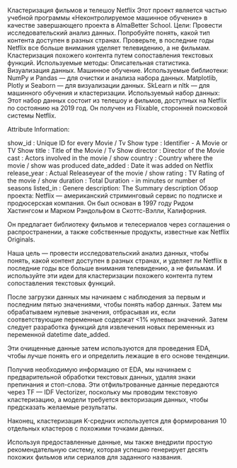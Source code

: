 Кластеризация фильмов и телешоу Netflix
Этот проект является частью учебной программы «Неконтролируемое машинное обучение» в качестве завершающего проекта в AlmaBetter School.
Цели:
Провести исследовательский анализ данных.
Попробуйте понять, какой тип контента доступен в разных странах.
Проверьте, в последние годы Netflix все больше внимания уделяет телевидению, а не фильмам.
Кластеризация похожего контента путем сопоставления текстовых функций.
Используемые методы:
Описательная статистика.
Визуализация данных.
Машинное обучение.
Используемые библиотеки:
NumPy и Pandas — для очистки и анализа набора данных.
Matplotlib, Plotly и Seaborn — для визуализации данных.
SkLearn и nltk — для машинного обучения и кластеризации.
Используемый набор данных:
Этот набор данных состоит из телешоу и фильмов, доступных на Netflix по состоянию на 2019
год. Он получен из Flixable, сторонней поисковой системы Netflix.

Attribute Information:

show_id : Unique ID for every Movie / Tv Show
type : Identifier - A Movie or TV Show
title : Title of the Movie / Tv Show
director : Director of the Movie
cast : Actors involved in the movie / show
country : Country where the movie / show was produced
date_added : Date it was added on Netflix
release_year : Actual Releaseyear of the movie / show
rating : TV Rating of the movie / show
duration : Total Duration - in minutes or number of seasons
listed_in : Genere
description: The Summary description
Обзор проекта:
Netflix — американский стриминговый сервис по подписке и продюсерская компания. Он был основан в 1997 году Ридом Хастингсом и Марком Рэндольфом в Скоттс-Вэлли, Калифорния.

Он предлагает библиотеку фильмов и телесериалов через соглашения о распространении, а также собственные продукты, известные как Netflix Originals.

Наша цель — провести исследовательский анализ данных, чтобы понять, какой контент доступен в разных странах, и уделяет ли Netflix в последние годы все больше внимания телевидению, а не фильмам. И используйте эти идеи для кластеризации похожего контента путем сопоставления текстовых функций.

После загрузки данных мы начинаем с наблюдения за первым и последним пятью значениями, чтобы понять набор данных. Затем мы обрабатываем нулевые значения, отбрасывая их, если соответствующие переменные содержат <1% нулевых значений. Затем следует разработка функций для извлечения новых переменных из переменной datetime date_added.

Эти очищенные данные затем используются для проведения EDA, чтобы лучше понять его и определить лежащие в его основе тенденции.

Получив необходимую информацию от EDA, мы начинаем с предварительной обработки текстовых данных, удаляя знаки препинания и стоп-слова. Эти отфильтрованные данные передаются через TF — IDF Vectorizer, поскольку мы проводим текстовую кластеризацию, а модели требуется векторизация данных, чтобы предсказать желаемые результаты.

Наконец, кластеризация K-средних используется для формирования 10 отдельных кластеров с похожими точками данных.

Используя предоставленные данные, мы также внедрили простую рекомендательную систему, которая успешно генерирует десять похожих фильмов или сериалов для заданного названия.
